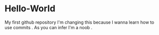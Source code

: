 # Hello-World
My first github repository
I'm changing this because I wanna learn how to use commits .
As you can infer I'm a noob .
